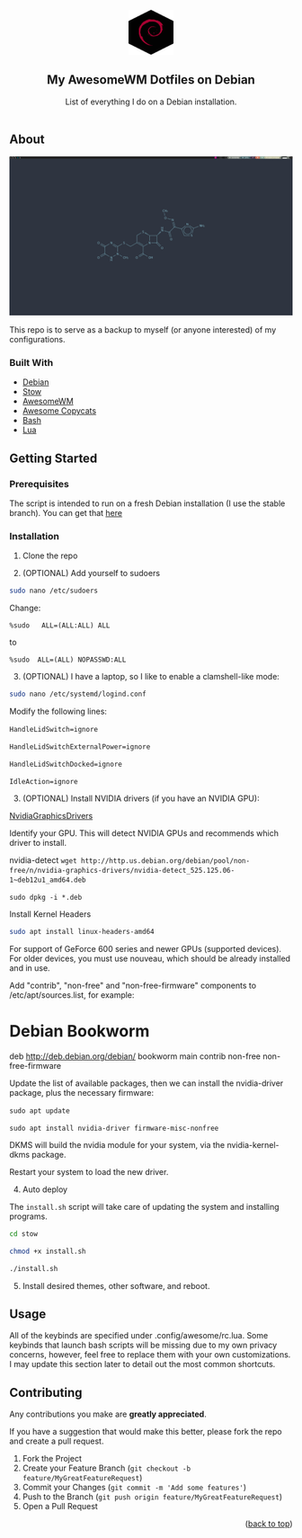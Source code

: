 <div id="top"></div>

<!-- HEADER -->
<br />
<div align="center">
    <img src="images/logo.png" alt="Logo" width="80" height="80">

  <h2 align="center">My AwesomeWM Dotfiles on Debian</h2>

  <p align="center">
    List of everything I do on a Debian installation.
    <br />
    <br />
  </p>
</div>

<!-- ABOUT -->
## About

![](images/screenshot.png)

This repo is to serve as a backup to myself (or anyone interested) of my configurations.

### Built With

* [Debian](https://debian.org/)
* [Stow](https://www.gnu.org/software/stow/)
* [AwesomeWM](https://awesomewm.org/)
* [Awesome Copycats](https://github.com/lcpz/awesome-copycats)
* [Bash](https://www.gnu.org/software/bash/)
* [Lua](https://www.lua.org/)

<!-- GETTING STARTED -->
## Getting Started

### Prerequisites

The script is intended to run on a fresh Debian installation (I use the stable branch). You can get that [here](https://debian.org/download)

### Installation

1. Clone the repo

2. (OPTIONAL) Add yourself to sudoers

```bash
sudo nano /etc/sudoers
```
Change:

```
%sudo   ALL=(ALL:ALL) ALL
```

to

```
%sudo  ALL=(ALL) NOPASSWD:ALL
```

3. (OPTIONAL) I have a laptop, so I like to enable a clamshell-like mode:

```bash
sudo nano /etc/systemd/logind.conf
```

Modify the following lines: 

`HandleLidSwitch=ignore`

`HandleLidSwitchExternalPower=ignore`

`HandleLidSwitchDocked=ignore`

`IdleAction=ignore`

3. (OPTIONAL) Install NVIDIA drivers (if you have an NVIDIA GPU):

[NvidiaGraphicsDrivers](https://wiki.debian.org/NvidiaGraphicsDrivers#Configuration)

Identify your GPU. This will detect NVIDIA GPUs and recommends which driver to install.

nvidia-detect
`wget http://http.us.debian.org/debian/pool/non-free/n/nvidia-graphics-drivers/nvidia-detect_525.125.06-1~deb12u1_amd64.deb`

`sudo dpkg -i *.deb`


Install Kernel Headers
```bash
sudo apt install linux-headers-amd64
```

For support of GeForce 600 series and newer GPUs (supported devices). For older devices, you must use nouveau, which should be already installed and in use.

Add "contrib", "non-free" and "non-free-firmware" components to /etc/apt/sources.list, for example:

# Debian Bookworm
deb http://deb.debian.org/debian/ bookworm main contrib non-free non-free-firmware

Update the list of available packages, then we can install the nvidia-driver package, plus the necessary firmware:

`sudo apt update`

`sudo apt install nvidia-driver firmware-misc-nonfree`

DKMS will build the nvidia module for your system, via the nvidia-kernel-dkms package.

Restart your system to load the new driver.

4. Auto deploy

The `install.sh` script will take care of updating the system and installing programs. 

```bash
cd stow
```

```bash
chmod +x install.sh
```

```bash
./install.sh
```

5. Install desired themes, other software, and reboot.

<!-- USAGE EXAMPLES -->
## Usage

All of the keybinds are specified under .config/awesome/rc.lua. Some keybinds that launch bash scripts will be missing due to my own privacy concerns, however, feel free to replace them with your own customizations. I may update this section later to detail out the most common shortcuts.

<!-- CONTRIBUTING -->
## Contributing

Any contributions you make are **greatly appreciated**.

If you have a suggestion that would make this better, please fork the repo and create a pull request.

1. Fork the Project
2. Create your Feature Branch (`git checkout -b feature/MyGreatFeatureRequest`)
3. Commit your Changes (`git commit -m 'Add some features'`)
4. Push to the Branch (`git push origin feature/MyGreatFeatureRequest`)
5. Open a Pull Request

<p align="right">(<a href="#top">back to top</a>)</p>
